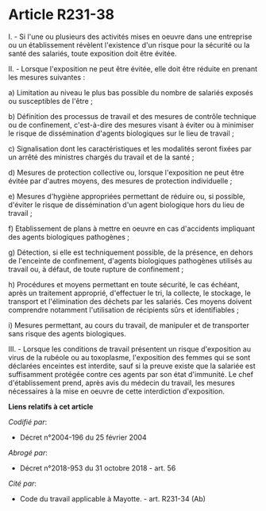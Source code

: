 # Article R231-38

I. - Si l'une ou plusieurs des activités mises en oeuvre dans une entreprise ou un établissement révèlent l'existence d'un
risque pour la sécurité ou la santé des salariés, toute exposition doit être évitée.

II. - Lorsque l'exposition ne peut être évitée, elle doit être réduite en prenant les mesures suivantes :

a) Limitation au niveau le plus bas possible du nombre de salariés exposés ou susceptibles de l'être ;

b) Définition des processus de travail et des mesures de contrôle technique ou de confinement, c'est-à-dire des mesures
visant à éviter ou à minimiser le risque de dissémination d'agents biologiques sur le lieu de travail ;

c) Signalisation dont les caractéristiques et les modalités seront fixées par un arrêté des ministres chargés du travail et
de la santé ;

d) Mesures de protection collective ou, lorsque l'exposition ne peut être évitée par d'autres moyens, des mesures de
protection individuelle ;

e) Mesures d'hygiène appropriées permettant de réduire ou, si possible, d'éviter le risque de dissémination d'un agent
biologique hors du lieu de travail ;

f) Etablissement de plans à mettre en oeuvre en cas d'accidents impliquant des agents biologiques pathogènes ;

g) Détection, si elle est techniquement possible, de la présence, en dehors de l'enceinte de confinement, d'agents
biologiques pathogènes utilisés au travail ou, à défaut, de toute rupture de confinement ;

h) Procédures et moyens permettant en toute sécurité, le cas échéant, après un traitement approprié, d'effectuer le tri, la
collecte, le stockage, le transport et l'élimination des déchets par les salariés. Ces moyens doivent comprendre notamment
l'utilisation de récipients sûrs et identifiables ;

i) Mesures permettant, au cours du travail, de manipuler et de transporter sans risque des agents biologiques.

III. - Lorsque les conditions de travail présentent un risque d'exposition au virus de la rubéole ou au toxoplasme,
l'exposition des femmes qui se sont déclarées enceintes est interdite, sauf si la preuve existe que la salariée est
suffisamment protégée contre ces agents par son état d'immunité. Le chef d'établissement prend, après avis du médecin du
travail, les mesures nécessaires à la mise en oeuvre de cette interdiction d'exposition.

**Liens relatifs à cet article**

_Codifié par_:

  - Décret n°2004-196 du 25 février 2004

_Abrogé par_:

  - Décret n°2018-953 du 31 octobre 2018 - art. 56

_Cité par_:

  - Code du travail applicable à Mayotte. - art. R231-34 (Ab)
